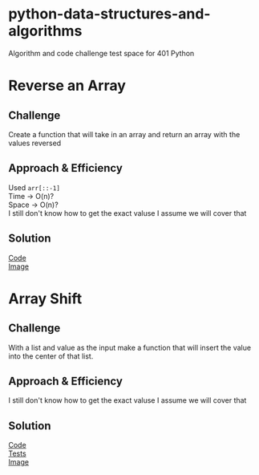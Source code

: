 # python-data-structures-and-algorithms
Algorithm and code challenge test space for 401 Python

# Reverse an Array

## Challenge
Create a function that will take in an array and return an array with the values reversed

## Approach & Efficiency
Used `arr[::-1]`  
Time -> O(n)?  
Space -> O(n)?  
I still don't know how to get the exact valuse I assume we will cover that

## Solution
[Code](./challenges/array-reverse.py)  
[Image](./assets/Reverse-Array.jpg)

# Array Shift

## Challenge
With a list and value as the input make a function that will insert the value into the center of that list.

## Approach & Efficiency
I still don't know how to get the exact valuse I assume we will cover that

## Solution
[Code](./challenges/array_shift.py)  
[Tests](./challenges/test_array_shift.py)  
[Image](./assets/Array-Shift.jpg)
